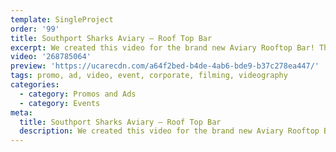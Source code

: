 ```yaml
---
template: SingleProject
order: '99'
title: Southport Sharks Aviary – Roof Top Bar
excerpt: We created this video for the brand new Aviary Rooftop Bar! This exclusive venue is located on Level 5, nestled on top of the Mantra at Sharks hotel.
video: '268785064'
preview: 'https://ucarecdn.com/a64f2bed-b4de-4ab6-bde9-b37c278ea447/'
tags: promo, ad, video, event, corporate, filming, videography
categories:
  - category: Promos and Ads
  - category: Events
meta:
  title: Southport Sharks Aviary – Roof Top Bar
  description: We created this video for the brand new Aviary Rooftop Bar! This exclusive venue is located on Level 5, nestled on top of the Mantra at Sharks hotel.
---
```

